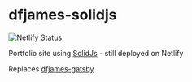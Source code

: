 # dfjames-solidjs

[![Netlify Status](https://api.netlify.com/api/v1/badges/9de59216-4daa-4e0f-af8a-7992ff3b9a18/deploy-status)](https://app.netlify.com/sites/elastic-dubinsky-f7ce0f/deploys)

Portfolio site using [SolidJs]() - still deployed on Netlify

Replaces [dfjames-gatsby](https://github.com/daviddeejjames/dfjames-gatsby)
